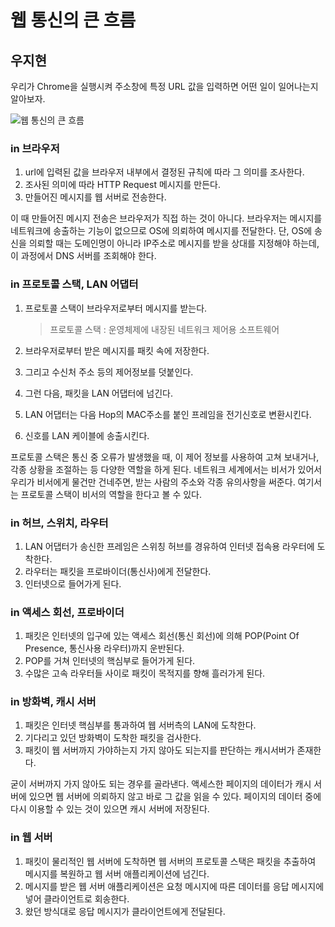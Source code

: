 # 웹 통신의 큰 흐름

## 우지현

우리가 Chrome을 실행시켜 주소창에 특정 URL 값을 입력하면 어떤 일이 일어나는지 알아보자.

![웹 통신의 큰 흐름](https://media.vlpt.us/images/woo0_hooo/post/e119383c-61cc-46d5-a85d-b27b65ddee1e/Untitled.png)

### in 브라우저

1. url에 입력된 값을 브라우저 내부에서 결정된 규칙에 따라 그 의미를 조사한다.
2. 조사된 의미에 따라 HTTP Request 메시지를 만든다.
3. 만들어진 메시지를 웹 서버로 전송한다.

이 때 만들어진 메시지 전송은 브라우저가 직접 하는 것이 아니다. 브라우저는 메시지를 네트워크에 송출하는 기능이 없으므로 OS에 의뢰하여 메시지를 전달한다. 단, OS에 송신을 의뢰할 때는 도메인명이 아니라 IP주소로 메시지를 받을 상대를 지정해야 하는데, 이 과정에서 DNS 서버를 조회해야 한다.

### in 프로토콜 스택, LAN 어댑터

1. 프로토콜 스택이 브라우저로부터 메시지를 받는다.

   > 프로토콜 스택 : 운영체제에 내장된 네트워크 제어용 소프트웨어

2. 브라우저로부터 받은 메시지를 패킷 속에 저장한다.

3. 그리고 수신처 주소 등의 제어정보를 덧붙인다.

4. 그런 다음, 패킷을 LAN 어댑터에 넘긴다.

5. LAN 어댑터는 다음 Hop의 MAC주소를 붙인 프레임을 전기신호로 변환시킨다.

6. 신호를 LAN 케이블에 송출시킨다.

프로토콜 스택은 통신 중 오류가 발생했을 때, 이 제어 정보를 사용하여 고쳐 보내거나, 각종 상황을 조절하는 등 다양한 역할을 하게 된다. 네트워크 세계에서는 비서가 있어서 우리가 비서에게 물건만 건네주면, 받는 사람의 주소와 각종 유의사항을 써준다. 여기서는 프로토콜 스택이 비서의 역할을 한다고 볼 수 있다.

### in 허브, 스위치, 라우터

1. LAN 어댑터가 송신한 프레임은 스위칭 허브를 경유하여 인터넷 접속용 라우터에 도착한다.
2. 라우터는 패킷을 프로바이더(통신사)에게 전달한다.
3. 인터넷으로 들어가게 된다.

### in 액세스 회선, 프로바이더

1. 패킷은 인터넷의 입구에 있는 액세스 회선(통신 회선)에 의해 POP(Point Of Presence, 통신사용 라우터)까지 운반된다.
2. POP를 거쳐 인터넷의 핵심부로 들어가게 된다.
3. 수많은 고속 라우터들 사이로 패킷이 목적지를 향해 흘러가게 된다.

### in 방화벽, 캐시 서버

1. 패킷은 인터넷 핵심부를 통과하여 웹 서버측의 LAN에 도착한다.
2. 기다리고 있던 방화벽이 도착한 패킷을 검사한다.
3. 패킷이 웹 서버까지 가야하는지 가지 않아도 되는지를 판단하는 캐시서버가 존재한다.

굳이 서버까지 가지 않아도 되는 경우를 골라낸다. 액세스한 페이지의 데이터가 캐시 서버에 있으면 웹 서버에 의뢰하지 않고 바로 그 값을 읽을 수 있다. 페이지의 데이터 중에 다시 이용할 수 있는 것이 있으면 캐시 서버에 저장된다.

### in 웹 서버

1. 패킷이 물리적인 웹 서버에 도착하면 웹 서버의 프로토콜 스택은 패킷을 추출하여 메시지를 복원하고 웹 서버 애플리케이션에 넘긴다.
2. 메시지를 받은 웹 서버 애플리케이션은 요청 메시지에 따른 데이터를 응답 메시지에 넣어 클라이언트로 회송한다.
3. 왔던 방식대로 응답 메시지가 클라이언트에게 전달된다.

